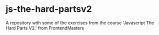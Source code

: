 # js-the-hard-partsv2

A repository with some of the exercises from the course 'Javascript The Hard Parts V2.' from FrontendMasters
